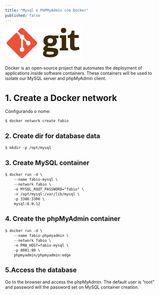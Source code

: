 ```yaml
---
title: "Mysql e PHPMyAdmin com Docker"
published: false
---
```


![alt text](https://raw.githubusercontent.com/fabiodamas/fabiodamas.github.io/master/_posts/git.png "Título do Artigo")

Docker is an open-source project that automates the deployment of applications inside software containers. These containers will be used to isolate our MySQL server and phpMyAdmin client.

# 1. Create a Docker network
Configurando o nome:
```console
$ docker network create fabio
```
   
## 2. Create dir for database data  
```console
$ mkdir -p /opt/mysql
```

## 3. Create MySQL container 
```console
$ docker run -d \
    --name fabio-mysql \
    --network fabio \
    -e MYSQL_ROOT_PASSWORD="fabio" \
    -v /opt/mysql:/var/lib/mysql \
    -p 3306:3306 \
    mysql:8.0.12
```

## 4. Create the phpMyAdmin container
```console
$ docker run -d \
    --name fabio-phpmyadmin \
    --network fabio \
    -e PMA_HOST=fabio-mysql \
    -p 8081:80 \
    phpmyadmin/phpmyadmin:edge
```

## 5.Access the database
Go to the browser and access the phpMyAdmin. The default user is “root” and password will the password set on MySQL container creation.
